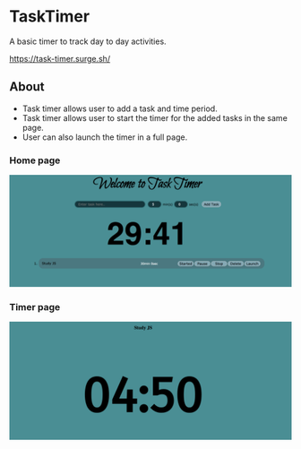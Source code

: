 # TaskTimer
  A basic timer to track day to day activities.

  https://task-timer.surge.sh/

## About

  - Task timer allows user to add a task and time period.
  - Task timer allows user to start the timer for the added tasks in the same page.
  - User can also launch the timer in a full page.

### Home page

  ![Home Page](./assets/home_page.png)

### Timer page

  ![Timer Page](./assets/timer_page.png)
